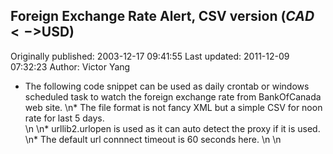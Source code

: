 ## Foreign Exchange Rate Alert, CSV version ($CAD<->$USD) 
Originally published: 2003-12-17 09:41:55 
Last updated: 2011-12-09 07:32:23 
Author: Victor Yang 
 
* The following code snippet can be used as daily crontab or windows scheduled task to watch the foreign exchange rate from BankOfCanada web site. \n* The file format is not fancy XML but a simple CSV for noon rate for last 5 days.  \n\n* urllib2.urlopen is used as it can auto detect the proxy if it is used. \n* The default url connnect timeout is 60 seconds here.\n\n